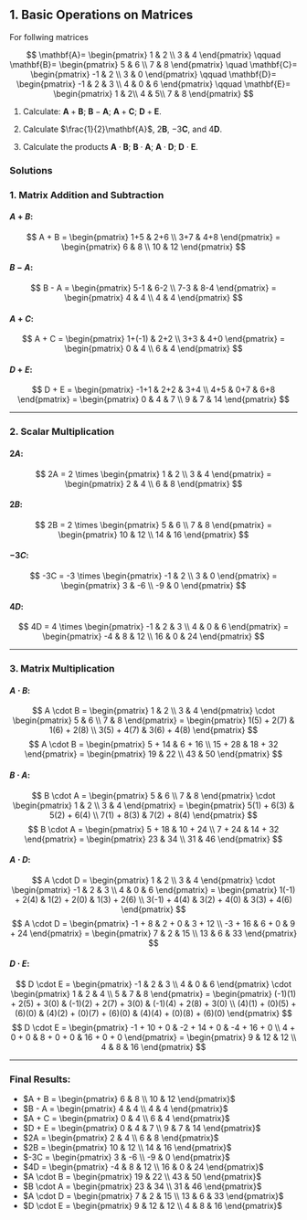 ## 1. Basic Operations on Matrices

For follwing matrices 

$$
\mathbf{A}=
\begin{pmatrix}
1 & 2 \\
3 & 4 
\end{pmatrix}
\qquad
\mathbf{B}=
\begin{pmatrix}
5 & 6 \\
7 & 8
\end{pmatrix}
\quad
\mathbf{C}=
\begin{pmatrix}
-1 & 2 \\
3 & 0
\end{pmatrix}
\qquad
\mathbf{D}=
\begin{pmatrix}
-1 & 2 & 3 \\
4 & 0 & 6 
\end{pmatrix}
\qquad
\mathbf{E}=
\begin{pmatrix}
1 & 2\\
4 & 5\\
7 & 8
\end{pmatrix}
$$

1. Calculate: $\mathbf{A}+\mathbf{B}$;  $\mathbf{B}-\mathbf{A}$;  $\mathbf{A}+\mathbf{C}$; $\mathbf{D}+\mathbf{E}$. 

2. Calculate $\frac{1}{2}\mathbf{A}$, $2\mathbf{B}$, $-3\mathbf{C}$, and $4\mathbf{D}$.

3. Calculate the products $\mathbf{A}\cdot \mathbf{B}$; $\mathbf{B} \cdot \mathbf{A}$; $\mathbf{A} \cdot \mathbf{D}$; $\mathbf{D} \cdot \mathbf{E}$.


### Solutions
### 1. Matrix Addition and Subtraction

#### $A + B$:
$$
A + B = \begin{pmatrix} 1+5 & 2+6 \\ 3+7 & 4+8 \end{pmatrix} = \begin{pmatrix} 6 & 8 \\ 10 & 12 \end{pmatrix}
$$

#### $B - A$:
$$
B - A = \begin{pmatrix} 5-1 & 6-2 \\ 7-3 & 8-4 \end{pmatrix} = \begin{pmatrix} 4 & 4 \\ 4 & 4 \end{pmatrix}
$$

#### $A + C$:
$$
A + C = \begin{pmatrix} 1+(-1) & 2+2 \\ 3+3 & 4+0 \end{pmatrix} = \begin{pmatrix} 0 & 4 \\ 6 & 4 \end{pmatrix}
$$

#### $D + E$:
$$
D + E = \begin{pmatrix} -1+1 & 2+2 & 3+4 \\ 4+5 & 0+7 & 6+8 \end{pmatrix} = \begin{pmatrix} 0 & 4 & 7 \\ 9 & 7 & 14 \end{pmatrix}
$$

---

### 2. Scalar Multiplication

#### $2A$:
$$
2A = 2 \times \begin{pmatrix} 1 & 2 \\ 3 & 4 \end{pmatrix} = \begin{pmatrix} 2 & 4 \\ 6 & 8 \end{pmatrix}
$$

#### $2B$:
$$
2B = 2 \times \begin{pmatrix} 5 & 6 \\ 7 & 8 \end{pmatrix} = \begin{pmatrix} 10 & 12 \\ 14 & 16 \end{pmatrix}
$$

#### $-3C$:
$$
-3C = -3 \times \begin{pmatrix} -1 & 2 \\ 3 & 0 \end{pmatrix} = \begin{pmatrix} 3 & -6 \\ -9 & 0 \end{pmatrix}
$$

#### $4D$:
$$
4D = 4 \times \begin{pmatrix} -1 & 2 & 3 \\ 4 & 0 & 6 \end{pmatrix} = \begin{pmatrix} -4 & 8 & 12 \\ 16 & 0 & 24 \end{pmatrix}
$$

---

### 3. Matrix Multiplication

#### $A \cdot B$:
$$
A \cdot B = \begin{pmatrix} 1 & 2 \\ 3 & 4 \end{pmatrix} \cdot \begin{pmatrix} 5 & 6 \\ 7 & 8 \end{pmatrix} = \begin{pmatrix} 1(5) + 2(7) & 1(6) + 2(8) \\ 3(5) + 4(7) & 3(6) + 4(8) \end{pmatrix}
$$
$$
A \cdot B = \begin{pmatrix} 5 + 14 & 6 + 16 \\ 15 + 28 & 18 + 32 \end{pmatrix} = \begin{pmatrix} 19 & 22 \\ 43 & 50 \end{pmatrix}
$$

#### $B \cdot A$:
$$
B \cdot A = \begin{pmatrix} 5 & 6 \\ 7 & 8 \end{pmatrix} \cdot \begin{pmatrix} 1 & 2 \\ 3 & 4 \end{pmatrix} = \begin{pmatrix} 5(1) + 6(3) & 5(2) + 6(4) \\ 7(1) + 8(3) & 7(2) + 8(4) \end{pmatrix}
$$
$$
B \cdot A = \begin{pmatrix} 5 + 18 & 10 + 24 \\ 7 + 24 & 14 + 32 \end{pmatrix} = \begin{pmatrix} 23 & 34 \\ 31 & 46 \end{pmatrix}
$$

#### $A \cdot D$:
$$
A \cdot D = \begin{pmatrix} 1 & 2 \\ 3 & 4 \end{pmatrix} \cdot \begin{pmatrix} -1 & 2 & 3 \\ 4 & 0 & 6 \end{pmatrix} = \begin{pmatrix} 1(-1) + 2(4) & 1(2) + 2(0) & 1(3) + 2(6) \\ 3(-1) + 4(4) & 3(2) + 4(0) & 3(3) + 4(6) \end{pmatrix}
$$
$$
A \cdot D = \begin{pmatrix} -1 + 8 & 2 + 0 & 3 + 12 \\ -3 + 16 & 6 + 0 & 9 + 24 \end{pmatrix} = \begin{pmatrix} 7 & 2 & 15 \\ 13 & 6 & 33 \end{pmatrix}
$$

#### $D \cdot E$:
$$
D \cdot E = \begin{pmatrix} -1 & 2 & 3 \\ 4 & 0 & 6 \end{pmatrix} \cdot \begin{pmatrix} 1 & 2 & 4 \\ 5 & 7 & 8 \end{pmatrix} = \begin{pmatrix} (-1)(1) + 2(5) + 3(0) & (-1)(2) + 2(7) + 3(0) & (-1)(4) + 2(8) + 3(0) \\ (4)(1) + (0)(5) + (6)(0) & (4)(2) + (0)(7) + (6)(0) & (4)(4) + (0)(8) + (6)(0) \end{pmatrix}
$$
$$
D \cdot E = \begin{pmatrix} -1 + 10 + 0 & -2 + 14 + 0 & -4 + 16 + 0 \\ 4 + 0 + 0 & 8 + 0 + 0 & 16 + 0 + 0 \end{pmatrix} = \begin{pmatrix} 9 & 12 & 12 \\ 4 & 8 & 16 \end{pmatrix}
$$

---

### Final Results:

- $A + B = \begin{pmatrix} 6 & 8 \\ 10 & 12 \end{pmatrix}$
- $B - A = \begin{pmatrix} 4 & 4 \\ 4 & 4 \end{pmatrix}$
- $A + C = \begin{pmatrix} 0 & 4 \\ 6 & 4 \end{pmatrix}$
- $D + E = \begin{pmatrix} 0 & 4 & 7 \\ 9 & 7 & 14 \end{pmatrix}$
- $2A = \begin{pmatrix} 2 & 4 \\ 6 & 8 \end{pmatrix}$
- $2B = \begin{pmatrix} 10 & 12 \\ 14 & 16 \end{pmatrix}$
- $-3C = \begin{pmatrix} 3 & -6 \\ -9 & 0 \end{pmatrix}$
- $4D = \begin{pmatrix} -4 & 8 & 12 \\ 16 & 0 & 24 \end{pmatrix}$
- $A \cdot B = \begin{pmatrix} 19 & 22 \\ 43 & 50 \end{pmatrix}$
- $B \cdot A = \begin{pmatrix} 23 & 34 \\ 31 & 46 \end{pmatrix}$
- $A \cdot D = \begin{pmatrix} 7 & 2 & 15 \\ 13 & 6 & 33 \end{pmatrix}$
- $D \cdot E = \begin{pmatrix} 9 & 12 & 12 \\ 4 & 8 & 16 \end{pmatrix}$

